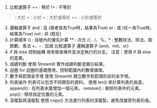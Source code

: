 1. 比較運算子
== : 等於
!= : 不等於

> : 大於
< : 小於
>= : 大於或等於
<= : 小於或等於

2. 邏輯運算子
and : 且 (兩者皆為True時，結果為True)
or : 或 (任一為True時，結果為True)
not : 非 (取反)
3. 計算順序
() : 括號內的優先計算
** : 次方
//、/、%、* : 整數除法、除法、取餘數、乘法
+、- : 加減
比較運算子
邏輯運算子 (and、not、or)
4. if 與 else 控制結構
用來檢查條件並決定執行的分支。
注意：使用 if 與 else 的差異。
5. 成績判斷
使用 Streamlit 實作成績判斷並顯示結果。
6. 迴圈
for 迴圈的基礎應用，控制範圍內的數值循環。
7. 數字與箭頭金字塔
使用 Streamlit 建立數字和箭頭形狀的金字塔。
8. 列表操作
列表可以包含不同類型的資料。
使用 len() 來計算列表的長度。
append() : 在列表末尾增加一個元素。
remove() : 刪除列表中的元素。
pop() : 移除指定位置的元素。
9. 深複製與淺複製
使用 copy() 方法進行列表的深複製，避免改變原列表的值。
